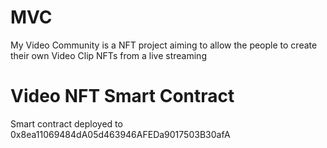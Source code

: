 # MVC
My Video Community is a NFT project aiming to allow the people to create their own Video Clip NFTs from a live streaming 

# Video NFT Smart Contract

Smart contract deployed to 0x8ea11069484dA05d463946AFEDa9017503B30afA

